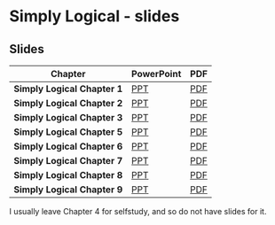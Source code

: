 # Simply Logical - slides #
## Slides ##
| **Chapter**                  | **PowerPoint**        | **PDF**               |
|------------------------------|-----------------------|-----------------------|
| **Simply Logical Chapter 1** | [PPT](SLchapter1.ppt) | [PDF](SLchapter1.pdf) |
| **Simply Logical Chapter 2** | [PPT](SLchapter2.ppt) | [PDF](SLchapter2.pdf) |
| **Simply Logical Chapter 3** | [PPT](SLchapter3.ppt) | [PDF](SLchapter3.pdf) |
| **Simply Logical Chapter 5** | [PPT](SLchapter5.ppt) | [PDF](SLchapter5.pdf) |
| **Simply Logical Chapter 6** | [PPT](SLchapter6.ppt) | [PDF](SLchapter6.pdf) |
| **Simply Logical Chapter 7** | [PPT](SLchapter7.ppt) | [PDF](SLchapter7.pdf) |
| **Simply Logical Chapter 8** | [PPT](SLchapter8.ppt) | [PDF](SLchapter8.pdf) |
| **Simply Logical Chapter 9** | [PPT](SLchapter9.ppt) | [PDF](SLchapter9.pdf) |

I usually leave Chapter 4 for selfstudy, and so do not have slides for it.
